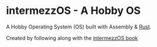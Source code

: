 # intermezzOS - A Hobby OS

A Hobby Operating System (OS) built with Assembly & [Rust](https://www.rust-lang.org).

Created by following along with the [intermezzOS book](http://intermezzos.github.io/book/)
